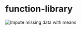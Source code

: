 # function-library

![Impute missing data with means](./preprocessing-structured-data/Impute_missing_data_with_means.ipynb)